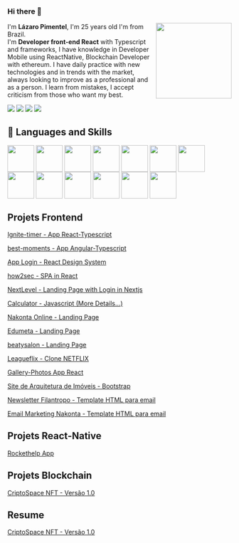 
### Hi there 👋

<div>
 <p align = "left">
  <img height="170em" src= "https://github-readme-stats.vercel.app/api?username=Drlazinho&show_icons=true&theme=tokyonight" align = "right">
    I'm <strong>Lázaro Pimentel</strong>, I'm 25 years old I'm from Brazil. <br>
    I'm <strong>Developer front-end React</strong> with Typescript and frameworks, I have knowledge in Developer Mobile using ReactNative, Blockchain Developer with ethereum. I have daily practice with new technologies and in trends with the market, always looking to improve as a professional and as a person. I learn from mistakes, I accept criticism from those who want my best. 
    <br>
</p> 
 
</div>


<p align="left">
        
  <a href="mailto: lazbonfim@hotmail.com" target="_blank" alt="Gmail">
  <img src="https://img.shields.io/badge/Microsoft_Outlook-0078D4?style=for-the-badge&logo=microsoft-outlook&logoColor=white" /></a>

  <a href="mailto: lazbonfim1@gmail.com" target="_blank" alt="Gmail">
  <img src="https://img.shields.io/badge/Gmail-D14836?style=for-the-badge&logo=gmail&logoColor=white" /></a>

  <a href="https://www.linkedin.com/in/lazarobonfim/" target="_blank" alt="Linkedin">
  <img src="https://img.shields.io/badge/LinkedIn-0077B5?style=for-the-badge&logo=linkedin&logoColor=white" /></a>

  <a href="tel: +55 71 992938275" target="_blank" alt="WhatsApp">
  <img src="https://img.shields.io/badge/WhatsApp-25D366?style=for-the-badge&logo=whatsapp&logoColor=white"/></a>
</p>  
<h2>🚀 Languages and Skills </h2>
<div>
    <img src="https://cdn.jsdelivr.net/gh/devicons/devicon/icons/javascript/javascript-original.svg" align = "center" heigth="50" width="60">
     <img src="https://cdn.jsdelivr.net/gh/devicons/devicon/icons/typescript/typescript-original.svg" align = "center" heigth="50" width="60">
    <img src="https://cdn.jsdelivr.net/gh/devicons/devicon/icons/html5/html5-original.svg" align = "center" heigth="50" width="60">
    <img src="https://cdn.jsdelivr.net/gh/devicons/devicon/icons/css3/css3-original.svg" align = "center" heigth="50" width="60">
     <img src="https://cdn.jsdelivr.net/gh/devicons/devicon/icons/bootstrap/bootstrap-plain-wordmark.svg" align = "center" heigth="50" width="60">
 <!--   <img src="https://cdn.jsdelivr.net/gh/devicons/devicon/icons/kotlin/kotlin-original.svg" align = "center" heigth="50" width="60"> -->
    <img src="https://cdn.jsdelivr.net/gh/devicons/devicon/icons/android/android-original.svg" align = "center" heigth="50" width="60">
    <img src="https://cdn.jsdelivr.net/gh/devicons/devicon/icons/nodejs/nodejs-original.svg" align = "center" heigth="50" width="60">
    <img src="https://cdn.jsdelivr.net/gh/devicons/devicon/icons/react/react-original-wordmark.svg" align = "center" heigth="50" width="60">
    <img src="https://cdn.jsdelivr.net/gh/devicons/devicon/icons/sass/sass-original.svg" align = "center" heigth="50" width="60">
<!--     <img src="https://cdn.jsdelivr.net/gh/devicons/devicon/icons/docker/docker-plain-wordmark.svg" align = "center" heigth="50" width="60"> -->
<!--     <img src="https://cdn.jsdelivr.net/gh/devicons/devicon/icons/vuejs/vuejs-original-wordmark.svg" align = "center" heigth="50" width="60"/> -->
    <img src="https://cdn.jsdelivr.net/gh/devicons/devicon/icons/git/git-plain-wordmark.svg" align = "center" heigth="50" width="60"/>
      <img src="https://cdn.jsdelivr.net/gh/devicons/devicon/icons/solidity/solidity-original.svg" align = "center" heigth="50" width="60"/>
            <img src="https://cdn.jsdelivr.net/gh/devicons/devicon/icons/solidity/solidity-original.svg" align = "center" heigth="50" width="60"/>
    <img src="https://www.vectorlogo.zone/logos/sqlite/sqlite-ar21.svg" align = "center" heigth="50" width="60"/>
<!--     <img src="https://cdn.jsdelivr.net/gh/devicons/devicon/icons/mysql/mysql-original-wordmark.svg" align = "center" heigth="50" width="60">
  -->
</div>

<!-- ## Codes

[![Top Langs](https://github-readme-stats.vercel.app/api/top-langs/?username=Drlazinho&layout=compact)](https://github.com/anuraghazra/github-readme-stats)
-->
## Projets Frontend

<a href="https://github.com/Drlazinho/ignite-timer">Ignite-timer - App React-Typescript</a>

<a href="https://github.com/Drlazinho/best-moments">best-moments - App Angular-Typescript</a>

<a href="https://github.com/Drlazinho/react-design-system">App Login - React Design System</a>

<a href="https://how2sec.com.br/">how2sec - SPA in React</a>

<a href="https://plantoes.nextlevel.app.br/login">NextLevel - Landing Page with Login in Nextjs</a>

<a href="https://calculadora-gama-academy.vercel.app/">Calculator - Javascript</a><a href="https://github.com/Drlazinho/Calculadora-GamaAcademy"> (More Details...)</a>

<a href="http://nakonta.online/">Nakonta Online - Landing Page</a>

<a href="https://edumeta.netlify.app/">Edumeta - Landing Page</a>

<a href="https://drlazinho-beatysalon.netlify.app/">beatysalon - Landing Page</a>

<a href="https://leagueflix.netlify.app/">Leagueflix - Clone NETFLIX</a>

<a href="https://github.com/Drlazinho/gallery">Gallery-Photos App React</a>

<a href="https://dazzling-liskov-a5336a.netlify.app/">Site de Arquitetura de Imóveis - Bootstrap</a>

<a href="https://github.com/Drlazinho/mjml-newsletter-filantropo">Newsletter Filantropo -  Template HTML para email</a>

<a href="https://github.com/Drlazinho/email-nakonta">Email Marketing Nakonta -  Template HTML para email</a>

## Projets React-Native

<a href="https://github.com/Drlazinho/rockethelp/">Rockethelp App</a>

## Projets Blockchain

<a href="https://github.com/AldaMenezes/projeto_final#hardhat">CriptoSpace NFT - Versão 1.0
</a>


## Resume

<a href="https://github.com/AldaMenezes/projeto_final#hardhat">CriptoSpace NFT - Versão 1.0
</a>

<!--
    <img height="190em" src="https://github-readme-stats.vercel.app/api/top-langs/?username=Drlazinho&layout=compact">

**Drlazinho/Drlazinho** is a ✨ _special_ ✨ repository because its `README.md` (this file) appears on your GitHub profile.

Here are some ideas to get you started:

- 🔭 I’m currently working on ...
- 🌱 I’m currently learning ...
- 👯 I’m looking to collaborate on ...
- 🤔 I’m looking for help with ...
- 💬 Ask me about ...
- 📫 How to reach me: ...
- 😄 Pronouns: ...
- ⚡ Fun fact: ...
-->
